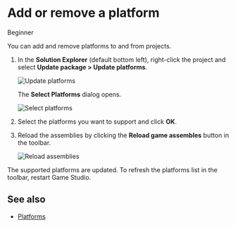 # Add or remove a platform

<span class="badge text-bg-primary">Beginner</span>

You can add and remove platforms to and from projects.

1. In the **Solution Explorer** (default bottom left), right-click the project and select **Update package > Update platforms**.
    
    ![Update platforms](media/update-platforms.png)
    
    The **Select Platforms** dialog opens.
    
    ![Select platforms](media/select-platforms.png)

2. Select the platforms you want to support and click **OK**.

3. Reload the assemblies by clicking the **Reload game assembles** button in the toolbar.
    
    ![Reload assemblies](media/reload-assemblies.png)

The supported platforms are updated. To refresh the platforms list in the toolbar, restart Game Studio.

## See also

* [Platforms](index.md)